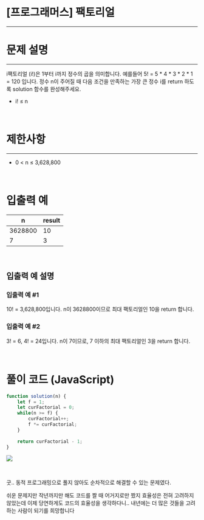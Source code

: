 # [프로그래머스] 팩토리얼
---
# 문제 설명
---
i팩토리얼 (i!)은 1부터 i까지 정수의 곱을 의미합니다. 예를들어 5! = 5 * 4 * 3 * 2 * 1 = 120 입니다. 정수 n이 주어질 때 다음 조건을 만족하는 가장 큰 정수 i를 return 하도록 solution 함수를 완성해주세요.

+ i! ≤ n

<br>

# 제한사항
---
+ 0 < n ≤ 3,628,800

<br>

# 입출력 예

|n|result|
|---|---|
|3628800|10|
|7|3|

<br>

## 입출력 예 설명
### 입출력 예 #1

10! = 3,628,800입니다. n이 3628800이므로 최대 팩토리얼인 10을 return 합니다.
### 입출력 예 #2

3! = 6, 4! = 24입니다. n이 7이므로, 7 이하의 최대 팩토리얼인 3을 return 합니다.

<br>

# 풀이 코드 (JavaScript)
```js
function solution(n) {
    let f = 1;
    let curFactorial = 0;
    while(n >= f) {
        curFactorial++;
        f *= curFactorial;
    }
    
    return curFactorial - 1;
}
```
![](https://velog.velcdn.com/images/reyang/post/9e457114-e455-4dc8-97ca-5f8da992d0ea/image.png)

<br>

굿..
동적 프로그래밍으로 풀지 않아도 순차적으로 해결할 수 있는 문제였다.

쉬운 문제지만 작년까지만 해도 코드를 짤 때 어거지로만 짰지 효율성은 전혀 고려하지 않았는데 이제 당연하게도 코드의 효율성을 생각하다니.. 내년에는 더 많은 것들을 고려하는 사람이 되기를 희망합니다

<br>
